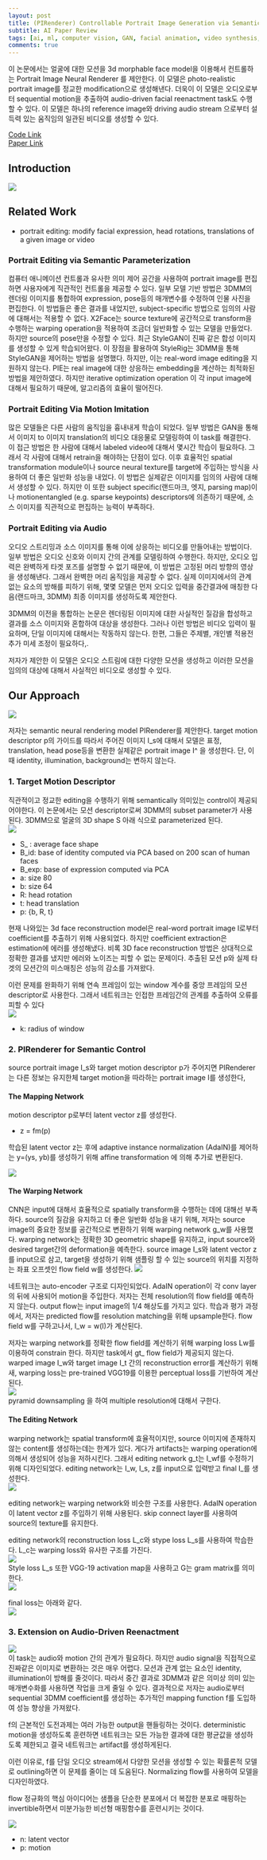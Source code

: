 ```yaml
---
layout: post  
title: (PIRenderer) Controllable Portrait Image Generation via Semantic Neural Rendering     
subtitle: AI Paper Review      
tags: [ai, ml, computer vision, GAN, facial animation, video synthesis, video generation, face generation]      
comments: true  
---  
```


이 논문에서는 얼굴에 대한 모션을 3d morphable face model을 이용해서 컨트롤하는 Portrait Image Neural Renderer 를 제안한다. 
이 모델은 photo-realistic portrait image를 정교한 modification으로 생성해낸다.
더욱이 이 모델은 오디오로부터 sequential motion을 추출하여 audio-driven facial reenactment task도 수행할 수 있다. 
이 모델은 하나의 reference image와 driving audio stream 으로부터 설득력 있는 움직임의 일관된 비디오를 생성할 수 있다. 

[Code Link](https://github.com/renyurui/pirender)  
[Paper Link](https://arxiv.org/pdf/2109.08379.pdf)  

## Introduction

![](./../assets/resource/ai_paper/paper14/0.png)  

## Related Work
* portrait editing: modify facial expression, head rotations, translations of a given image or video

### Portrait Editing via Semantic Parameterization
컴퓨터 애니메이션 컨트롤과 유사한 의미 제어 공간을 사용하여 portrait image를 편집하면 사용자에게 직관적인 컨트롤을 제공할 수 있다.
일부 모델 기반 방법은 3DMM의 렌더링 이미지를 통합하여 expression, pose등의 매개변수를 수정하여 인물 사진을 편집한다. 
이 방법들은 좋은 결과를 내었지만, subject-specific 방법으로 임의의 사람에 대해서는 적용할 수 없다.
X2Face는 source texture에 공간적으로 transform을 수행하는 warping operation을 적용하여 조금더 일반화할 수 있는 모델을 만들었다.
하지만 source의 pose만을 수정할 수 있다. 최근 StyleGAN이 진짜 같은 합성 이미지를 생성할 수 있게 학습되어왔다.
이 장점을 활용하여 StyleRig는 3DMM을 통해 StyleGAN을 제어하는 방법을 설명했다. 
하지만, 이는 real-word image editing을 지원하지 않는다.
PIE는 real image에 대한 상응하는 embedding을 계산하는 최적화된 방법을 제안하였다. 하지만 iterative optimization operation 이 각 input image에 대해서 필요하기 때문에, 알고리즘의 효율이 떨어진다.

### Portrait Editing Via Motion Imitation
많은 모델들은 다른 사람의 움직임을 흉내내게 학습이 되었다.
일부 방법은 GAN을 통해서 이미지 to 이미지 translation의 비디오 대응물로 모델링하여 이 task를 해결한다.
이 접근 방법은 한 사람에 대해서 labeled video에 대해서 몇시간 학습이 필요하다. 그래서 각 사람에 대해서 retrain을 해야하는 단점이 있다.
이후 효율적인 spatial transformation module이나 source neural texture를 target에 주입하는 방식을 사용하여 더 좋은 일반화 성능을 내었다.
이 방법은 실제같은 이미지를 임의의 사람에 대해서 생성할 수 있다. 하지만 이 또한 subject specific(랜드마크, 엣지, parsing map)이나 motionentangled (e.g. sparse keypoints) descriptors에 의존하기 때문에, 소스 이미지를 직관적으로 편집하는 능력이 부족하다.

### Portrait Editing via Audio
오디오 스트리밍과 소스 이미지를 통해 이에 상응하는 비디오를 만들어내는 방법이다. 일부 방법은 오디오 신호와 이미지 간의 관계를 모델링하여 수행한다.
하지만, 오디오 입력은 완벽하게 타겟 포즈를 설명할 수 없기 때문에, 이 방법은 고정된 머리 방향의 영상을 생성해낸다.
그래서 완벽한 머리 움직임을 제공할 수 없다.
실제 이미지에서의 관계 없는 요소의 방해를 피하기 위해, 몇몇 모델은 먼저 오디오 입력을 중간결과에 매칭한 다음(랜드마크, 3DMM) 최종 이미지를 생성하도록 제안한다.

3DMM의 이전을 통합하는 논문은 렌더링된 이미지에 대한 사실적인 질감을 합성하고 결과를 소스 이미지와 혼합하여 대상을 생성한다.
그러나 이런 방법은 비디오 입력이 필요하며, 단일 이미지에 대해서는 작동하지 않는다. 한편, 그들은 주제별, 개인별 적용전 추가 미세 조정이 필요하다,.

저자가 제안한 이 모델은 오디오 스트림에 대한 다양한 모션을 생성하고 이러한 모션을 임의의 대상에 대해서 사실적인 비디오로 생성할 수 있다. 

## Our Approach 
![](./../assets/resource/ai_paper/paper14/1.png)  

저자는 semantic neural rendering model PIRenderer를 제안한다.
target motion descriptor p의 가이드를 따라서 주어진 이미지 I_s에 대해서 모델은 표정, translation, head pose등을 변환한 실제같은 portrait image I^ 을 생성한다. 단, 이때 identity, illumination, background는 변하지 않는다.

### 1. Target Motion Descriptor
직관적이고 정교한 editing을 수행하기 위해 semantically 의미있는 control이 제공되어야한다.
이 논문에서는 모션 descriptor로써 3DMM의 subset parameter가 사용된다. 
3DMM으로 얼굴의 3D shape S 아래 식으로 parameterized 된다.    
![](./../assets/resource/ai_paper/paper14/2.png)  
* S_ : average face shape
* B_id: base of identity computed via PCA based on 200 scan of human faces
* B_exp: base of expression computed via PCA
* a: size 80
* b: size 64
* R: head rotation
* t: head translation
* p: {b, R, t}

현재 나와있는 3d face reconstruction model은 real-word portrait image I로부터 coefficient를 추출하기 위해 사용되었다.
하지만 coefficient extraction은 estimation에 에러를 생성해냈다.
비록 3D face reconstruction 방법은 상대적으로 정확한 결과를 냈지만 에러와 노이즈는 피할 수 없는 문제이다.
추출된 모션 p와 실제 타겟의 모션간의 미스매칭은 성능의 감소를 가져왔다.

이런 문제를 완화하기 위해 연속 프레임이 있는 window 계수를 중앙 프레임의 모션 descriptor로 사용한다.
그래서 네트워크는 인접한 프레임간의 관계를 추출하여 오류를 피할 수 있다  
![](./../assets/resource/ai_paper/paper14/3.png)  
* k: radius of window

### 2. PIRenderer for Semantic Control
source portrait image I_s와 target motion descriptor p가 주어지면 PIRenderer는 다른 정보는 유지한체 target motion을 따라하는 portrait image I를 생성한다,

#### The Mapping Network
motion descriptor p로부터 latent vector z를 생성한다.
* z = fm(p)  

학습된 latent vector z는 후에 adaptive instance normalization (AdaIN)를 제어하는 y=(ys, yb)를 생성하기 위해 affine transformation 에 의해 추가로 변환된다.   

![](./../assets/resource/ai_paper/paper14/4.png)  

#### The Warping Network
CNN은 input에 대해서 효율적으로 spatially transform을 수행하는 데에 대해선 부족하다.
source의 질감을 유지하고 더 좋은 일반화 성능을 내기 위해, 저자는 source image의 중요한 정보를 공간적으로 변환하기 위해 warping network g_w를 사용했다.
warping network는 정확한 3D geometric shape를 유지하고, input source와 desired target간의 deformation을 예측한다.
source image I_s와 latent vector z를 input으로 삼고, target을 생성하기 위해 샘플링 할 수 있는 source의 위치를 지정하는 좌표 오프셋인 flow field w를 생성한다. 
![](./../assets/resource/ai_paper/paper14/5.png)  

네트워크는 auto-encoder 구조로 디자인되었다.
AdaIN operation이 각 conv layer의 뒤에 사용되어 motion을 주입한다.
저자는 전체 resolution의 flow field를 예측하지 않는다.
output flow는 input image의 1/4 해상도를 가지고 있다.
학습과 평가 과정에서, 저자는 predicted flow를 resolution matching을 위해 upsample한다.
flow field w를 구하고나서, I_w = w(I)가 계산된다. 

저자는 warping network를 정확한 flow field를 계산하기 위해 warping loss Lw를 이용하여 constrain 한다. 
하지만 task에서 gt_ flow field가 제공되지 않는다. 
warped image I_w와 target image I_t 간의 reconstruction error를 계산하기 위해새, warping loss는 pre-trained VGG19를 이용한 perceptual loss를 기반하여 계산된다.  
![](./../assets/resource/ai_paper/paper14/6.png)  
pyramid downsampling 을 하여 multiple resolution에 대해서 구한다.

#### The Editing Network
warping network는 spatial transform에 효율적이지만, source 이미지에 존재하지 않는 content를 생성하는데는 한계가 있다.
게다가 artifacts는 warping operation에 의해서 생성되어 성능을 저하시킨다.
그래서 editing network g_t는 I_wf를 수정하기 위해 디자인되었다.
editing network는 I_w, I_s, z를 input으로 입력받고 final I_를 생성한다.  
![](./../assets/resource/ai_paper/paper14/7.png)  

editing network는 warping network와 비슷한 구조를 사용한다. 
AdaIN operation이 latent vector z를 주입하기 위해 사용된다.
skip connect layer를 사용하여 source의 texture를 유지한다.

editing network의 reconstruction loss L_c와 stype loss L_s를 사용하여 학습한다.
L_c는 warping loss와 유사한 구조를 가진다.  
![](./../assets/resource/ai_paper/paper14/8.png)  
Style loss L_s 또한 VGG-19 activation map을 사용하고 G는 gram matrix를 의미한다.  
![](./../assets/resource/ai_paper/paper14/9.png)  

final loss는 아래와 같다.   
![](./../assets/resource/ai_paper/paper14/10.png)  

### 3. Extension on Audio-Driven Reenactment
![](./../assets/resource/ai_paper/paper14/11.png)  
이 task는 audio와 motion 간의 관계가 필요하다.
하지만 audio signal을 직접적으로 진짜같은 이미지로 변환하는 것은 매우 어렵다.
모션과 관계 없는 요소인 identity, illumination이 방해를 줄것이다.
따라서 중간 결과로 3DMM과 같은 의미상 의미 있는 매개변수화를 사용하면 작업을 크게 줄일 수 있다.
결과적으로 저자는 audio로부터 sequential 3DMM coefficient를 생성하는 추가적인 mapping function f를 도입하여 성능 향상을 가져왔다.

f의 근본적인 도전과제는 여러 가능한 output을 핸들링하는 것이다.
deterministic motion을 생성하도록 훈련하면  네트워크는 모든 가능한 결과에 대한 평균값을 생성하도록 제한되고 결국 네트워크는 artifact를 생성하게된다.

이런 이유로, f를 단일 오디오 stream에서 다양한 모션을 생성할 수 있는 확률론적 모델로 outlining하면 이 문제를 줄이는 데 도움된다.
Normalizing flow를 사용하여 모델을 디자인하였다. 

flow 정규화의 핵심 아이디어는 샘플을 단순한 분포에서 더 복잡한 분포로 매핑하는 invertible하면서 미분가능한 비선형 매핑함수를 훈련시키는 것이다. 

![](./../assets/resource/ai_paper/paper14/12.png)   
* n: latent vector
* p: motion 
